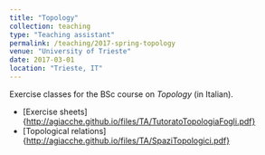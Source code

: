 ```yaml
---
title: "Topology"
collection: teaching
type: "Teaching assistant"
permalink: /teaching/2017-spring-topology
venue: "University of Trieste"
date: 2017-03-01
location: "Trieste, IT"
---
```


Exercise classes for the BSc course on *Topology* (in Italian).

* [Exercise sheets]{http://agiacche.github.io/files/TA/TutoratoTopologiaFogli.pdf}
* [Topological relations]{http://agiacche.github.io/files/TA/SpaziTopologici.pdf}
